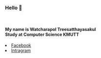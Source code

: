 <h3>Hello 👋</h3>
<br>
<h4>My name is Watcharapol Treesatthayasakul<br> Study at Computer Science KMUTT</h4>
<li>
  <a href="https://www.facebook.com/watcharapol.treesatthayasakul.96"> Facebook </a>
</li>
<li>
  <a href="https://www.instagram.com/o.wt28_/"> Intragram </a>
</li>
